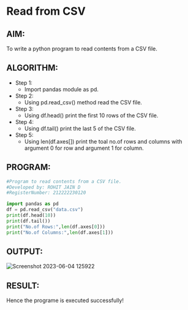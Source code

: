 # Read from CSV

## AIM:
To write a python program to read contents from a CSV file.
## ALGORITHM:
- Step 1:  
  - Import pandas module as pd. 
- Step 2:  
  - Using pd.read_csv() method read the CSV file.
- Step 3:  
  - Using df.head() print the first 10 rows of the CSV file.
- Step 4:  
  - Using df.tail() print the last 5 of the CSV file.
- Step 5:  
  - Using len(df.axes[]) print the toal no.of rows and columns with argument 0 for row and argument 1 for column.

## PROGRAM:
```Python
#Program to read contents from a CSV file.
#Developed by: ROHIT JAIN D
#RegisterNumber: 212222230120

```  


```Python
import pandas as pd
df = pd.read_csv("data.csv")
print(df.head(10))
print(df.tail())
print("No.of Rows:",len(df.axes[0]))
print("No.of Columns:",len(df.axes[1]))
```
## OUTPUT:
![Screenshot 2023-06-04 125922](https://github.com/ROHITJAIND/Read-CSV-File/assets/118707073/e6ecec2c-dab4-4e4b-899b-48834d5ec733)

## RESULT:
Hence the programe is executed successfully!
